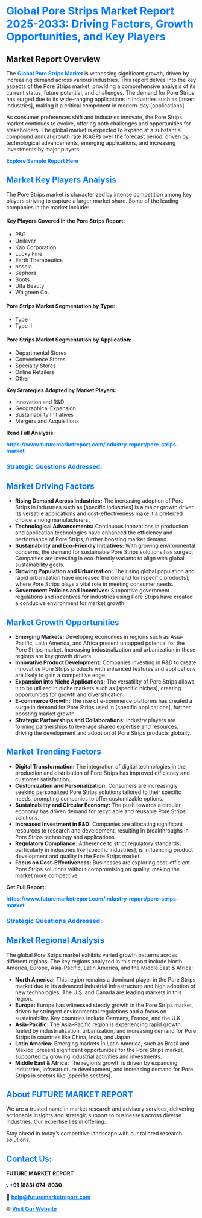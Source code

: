 <h1 style="color: #007BFF;">Global Pore Strips Market Report 2025-2033: Driving Factors, Growth Opportunities, and Key Players</h1>

<section id="overview">
<h2>Market Report Overview</h2>
<p>The <a href="https://www.futuremarketreport.com/industry-report/pore-strips-market" style="color: #007BFF; text-decoration: none;"><strong>Global Pore Strips Market</strong></a> is witnessing significant growth, driven by increasing demand across various industries. This report delves into the key aspects of the Pore Strips market, providing a comprehensive analysis of its current status, future potential, and challenges. The demand for Pore Strips has surged due to its wide-ranging applications in industries such as [insert industries], making it a critical component in modern-day [applications].</p>
<p>As consumer preferences shift and industries innovate, the Pore Strips market continues to evolve, offering both challenges and opportunities for stakeholders. The global market is expected to expand at a substantial compound annual growth rate (CAGR) over the forecast period, driven by technological advancements, emerging applications, and increasing investments by major players.</p>
</section>

<section id="overview">
<p><a href="https://www.futuremarketreport.com/request-sample/reportId=91729" style="color: #007BFF; text-decoration: none;"><strong>Explore Sample Report Here</strong></a></p>
</section>

<section id="key-players">
<h2 style="color: #007BFF;">Market Key Players Analysis</h2>
<p>The Pore Strips market is characterized by intense competition among key players striving to capture a larger market share. Some of the leading companies in the market include:</p>
<h4>Key Players Covered in the Pore Strips Report:</h4>
<ul><li>P&amp;G</li><li>Unilever</li><li>Kao Corporation</li><li>Lucky Fine</li><li>Earth Therapeutics</li><li>boscia</li><li>Sephora</li><li>Boots</li><li>Ulta Beauty</li><li>Walgreen Co.</li></ul>
<h4>Pore Strips Market Segmentation by Type:</h4>
<ul><li>Type I</li><li>Type II</li></ul>

<h4>Pore Strips Market Segmentation by Application:</h4>
<ul><li>Departmental Stores</li><li>Convenience Stores</li><li>Specialty Stores</li><li>Online Retailers</li><li>Other</li></ul>
<p><strong>Key Strategies Adopted by Market Players:</strong></p>
<ul>
<li>Innovation and R&D</li>
<li>Geographical Expansion</li>
<li>Sustainability Initiatives</li>
<li>Mergers and Acquisitions</li>
</ul>
</section>

<section>
<p><strong>Read Full Analysis: </strong></p><a href="https://www.futuremarketreport.com/industry-report/pore-strips-market" style="color: #007BFF; text-decoration: none;"><strong>https://www.futuremarketreport.com/industry-report/pore-strips-market</strong></a>
<h3 style="color: #007BFF;">Strategic Questions Addressed:</h3>
</section>

<section id="driving-factors">
<h2 style="color: #007BFF;">Market Driving Factors</h2>
<ul>
<li><strong>Rising Demand Across Industries:</strong> The increasing adoption of Pore Strips in industries such as [specific industries] is a major growth driver. Its versatile applications and cost-effectiveness make it a preferred choice among manufacturers.</li>
<li><strong>Technological Advancements:</strong> Continuous innovations in production and application technologies have enhanced the efficiency and performance of Pore Strips, further boosting market demand.</li>
<li><strong>Sustainability and Eco-Friendly Initiatives:</strong> With growing environmental concerns, the demand for sustainable Pore Strips solutions has surged. Companies are investing in eco-friendly variants to align with global sustainability goals.</li>
<li><strong>Growing Population and Urbanization:</strong> The rising global population and rapid urbanization have increased the demand for [specific products], where Pore Strips plays a vital role in meeting consumer needs.</li>
<li><strong>Government Policies and Incentives:</strong> Supportive government regulations and incentives for industries using Pore Strips have created a conducive environment for market growth.</li>
</ul>
</section>

<section id="growth-opportunities">
<h2 style="color: #007BFF;">Market Growth Opportunities</h2>
<ul>
<li><strong>Emerging Markets:</strong> Developing economies in regions such as Asia-Pacific, Latin America, and Africa present untapped potential for the Pore Strips market. Increasing industrialization and urbanization in these regions are key growth drivers.</li>
<li><strong>Innovative Product Development:</strong> Companies investing in R&D to create innovative Pore Strips products with enhanced features and applications are likely to gain a competitive edge.</li>
<li><strong>Expansion into Niche Applications:</strong> The versatility of Pore Strips allows it to be utilized in niche markets such as [specific niches], creating opportunities for growth and diversification.</li>
<li><strong>E-commerce Growth:</strong> The rise of e-commerce platforms has created a surge in demand for Pore Strips used in [specific applications], further boosting market growth.</li>
<li><strong>Strategic Partnerships and Collaborations:</strong> Industry players are forming partnerships to leverage shared expertise and resources, driving the development and adoption of Pore Strips products globally.</li>
</ul>
</section>

<section id="trending-factors">
<h2 style="color: #007BFF;">Market Trending Factors</h2>
<ul>
<li><strong>Digital Transformation:</strong> The integration of digital technologies in the production and distribution of Pore Strips has improved efficiency and customer satisfaction.</li>
<li><strong>Customization and Personalization:</strong> Consumers are increasingly seeking personalized Pore Strips solutions tailored to their specific needs, prompting companies to offer customizable options.</li>
<li><strong>Sustainability and Circular Economy:</strong> The push towards a circular economy has driven demand for recyclable and reusable Pore Strips solutions.</li>
<li><strong>Increased Investment in R&D:</strong> Companies are allocating significant resources to research and development, resulting in breakthroughs in Pore Strips technology and applications.</li>
<li><strong>Regulatory Compliance:</strong> Adherence to strict regulatory standards, particularly in industries like [specific industries], is influencing product development and quality in the Pore Strips market.</li>
<li><strong>Focus on Cost-Effectiveness:</strong> Businesses are exploring cost-efficient Pore Strips solutions without compromising on quality, making the market more competitive.</li>
</ul>
</section>

<section>
<p><strong>Get Full Report: </strong></p><a href="https://www.futuremarketreport.com/industry-report/pore-strips-market" style="color: #007BFF; text-decoration: none;"><strong>https://www.futuremarketreport.com/industry-report/pore-strips-market</strong></a>
<h3 style="color: #007BFF;">Strategic Questions Addressed:</h3>
</section>


<section id="regional-analysis">
<h2 style="color: #007BFF;">Market Regional Analysis</h2>
<p>The global Pore Strips market exhibits varied growth patterns across different regions. The key regions analyzed in this report include North America, Europe, Asia-Pacific, Latin America, and the Middle East & Africa:</p>
<ul>
<li><strong>North America:</strong> This region remains a dominant player in the Pore Strips market due to its advanced industrial infrastructure and high adoption of new technologies. The U.S. and Canada are leading markets in this region.</li>
<li><strong>Europe:</strong> Europe has witnessed steady growth in the Pore Strips market, driven by stringent environmental regulations and a focus on sustainability. Key countries include Germany, France, and the U.K.</li>
<li><strong>Asia-Pacific:</strong> The Asia-Pacific region is experiencing rapid growth, fueled by industrialization, urbanization, and increasing demand for Pore Strips in countries like China, India, and Japan.</li>
<li><strong>Latin America:</strong> Emerging markets in Latin America, such as Brazil and Mexico, present significant opportunities for the Pore Strips market, supported by growing industrial activities and investments.</li>
<li><strong>Middle East & Africa:</strong> The region’s growth is driven by expanding industries, infrastructure development, and increasing demand for Pore Strips in sectors like [specific sectors].</li>
</ul>
</section>

<footer>
<h2 style="color: #007BFF;">About FUTURE MARKET REPORT</h2>
<p>We are a trusted name in market research and advisory services, delivering actionable insights and strategic support to businesses across diverse industries. Our expertise lies in offering:</p>

<p>Stay ahead in today’s competitive landscape with our tailored research solutions.</p>

<h2 style="color: #007BFF;">Contact Us:</h2>
<p><strong>FUTURE MARKET REPORT</strong></p>
<p>📞 <strong>+91 (883) 074-8030</strong></p>
<p>📧 <strong><a href="mailto:help@futuremarketreport.com" style="color: #007BFF;">help@futuremarketreport.com</a></strong></p>
<p>🌐 <strong><a href="https://www.futuremarketreport.com/" style="color: #007BFF;">Visit Our Website</a></strong></p>
</footer>